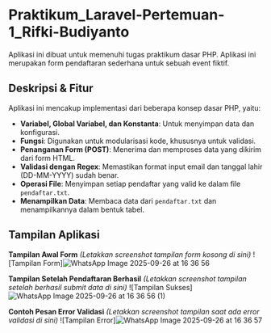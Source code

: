 # Praktikum_Laravel-Pertemuan-1_Rifki-Budiyanto

Aplikasi ini dibuat untuk memenuhi tugas praktikum dasar PHP. Aplikasi ini merupakan form pendaftaran sederhana untuk sebuah event fiktif.

## Deskripsi & Fitur
Aplikasi ini mencakup implementasi dari beberapa konsep dasar PHP, yaitu:
- **Variabel, Global Variabel, dan Konstanta**: Untuk menyimpan data dan konfigurasi.
- **Fungsi**: Digunakan untuk modularisasi kode, khususnya untuk validasi.
- **Penanganan Form (POST)**: Menerima dan memproses data yang dikirim dari form HTML.
- **Validasi dengan Regex**: Memastikan format input email dan tanggal lahir (DD-MM-YYYY) sudah benar.
- **Operasi File**: Menyimpan setiap pendaftar yang valid ke dalam file `pendaftar.txt`.
- **Menampilkan Data**: Membaca data dari `pendaftar.txt` dan menampilkannya dalam bentuk tabel.

## Tampilan Aplikasi

**Tampilan Awal Form**
*(Letakkan screenshot tampilan form kosong di sini)*
![Tampilan Form]![WhatsApp Image 2025-09-26 at 16 36 56](https://github.com/user-attachments/assets/918d6480-1bce-4735-9789-5547f3728191)


**Tampilan Setelah Pendaftaran Berhasil**
*(Letakkan screenshot tampilan setelah berhasil submit data di sini)*
![Tampilan Sukses]![WhatsApp Image 2025-09-26 at 16 36 56 (1)](https://github.com/user-attachments/assets/cfb82022-2288-450b-a3ea-c3ad212f8a24)


**Contoh Pesan Error Validasi**
*(Letakkan screenshot tampilan saat ada error validasi di sini)*
![Tampilan Error]![WhatsApp Image 2025-09-26 at 16 36 57](https://github.com/user-attachments/assets/e47ecade-80ae-4cd4-b4f4-8b8ce33bfe8d)

